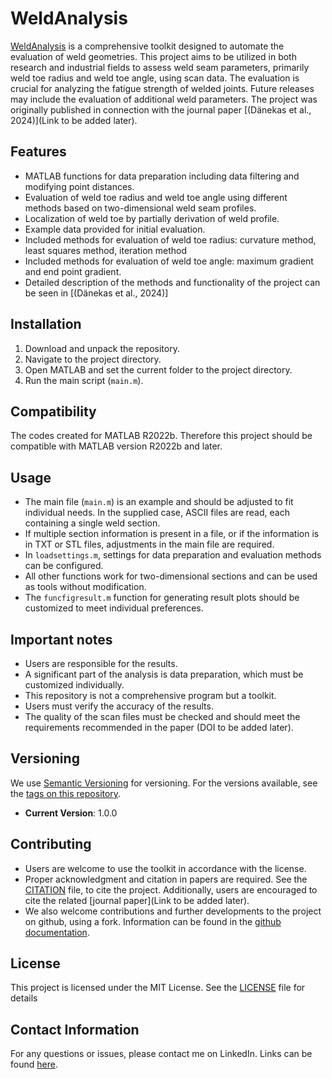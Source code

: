 
# WeldAnalysis

[WeldAnalysis](https://github.com/cdaenekas/WeldAnalysis) is a comprehensive toolkit designed to automate the evaluation of weld geometries. This project aims to be utilized in both research and industrial fields to assess weld seam parameters, primarily weld toe radius and weld toe angle, using scan data. The evaluation is crucial for analyzing the fatigue strength of welded joints. Future releases may include the evaluation of additional weld parameters. The project was originally published in connection with the journal paper [(Dänekas et al., 2024)](Link to be added later).

## Features

- MATLAB functions for data preparation including data filtering and modifying point distances.
- Evaluation of weld toe radius and weld toe angle using different methods based on two-dimensional weld seam profiles.
- Localization of weld toe by partially derivation of weld profile.
- Example data provided for initial evaluation.
- Included methods for evaluation of weld toe radius: curvature method, least squares method, iteration method
- Included methods for evaluation of weld toe angle: maximum gradient and end point gradient.
- Detailed description of the methods and functionality of the project can be seen in [(Dänekas et al., 2024)]

## Installation

1. Download and unpack the repository.
2. Navigate to the project directory.
3. Open MATLAB and set the current folder to the project directory.
4. Run the main script (`main.m`).

## Compatibility

The codes created for MATLAB R2022b. Therefore this project should be compatible with MATLAB version R2022b and later.

## Usage

- The main file (`main.m`) is an example and should be adjusted to fit individual needs. In the supplied case, ASCII files are read, each containing a single weld section.
- If multiple section information is present in a file, or if the information is in TXT or STL files, adjustments in the main file are required.
- In `loadsettings.m`, settings for data preparation and evaluation methods can be configured.
- All other functions work for two-dimensional sections and can be used as tools without modification.
- The `funcfigresult.m` function for generating result plots should be customized to meet individual preferences.

## Important notes

- Users are responsible for the results.
- A significant part of the analysis is data preparation, which must be customized individually.
- This repository is not a comprehensive program but a toolkit.
- Users must verify the accuracy of the results.
- The quality of the scan files must be checked and should meet the requirements recommended in the paper (DOI to be added later).

## Versioning

We use [Semantic Versioning](https://semver.org/) for versioning. For the versions available, see the [tags on this repository](https://github.com/cdaenekas/WeldAnalysis/tags).

- **Current Version**: 1.0.0

## Contributing

- Users are welcome to use the toolkit in accordance with the license.
- Proper acknowledgment and citation in papers are required. See the [CITATION](CITATION.cff) file, to cite the project. Additionally, users are encouraged to cite the related [journal paper](Link to be added later).
- We also welcome contributions and further developments to the project on github, using a fork. Information can be found in the [github documentation](https://docs.github.com/de/pull-requests).

## License

This project is licensed under the MIT License. See the [LICENSE](LICENSE.lic) file for details

## Contact Information

For any questions or issues, please contact me on LinkedIn. Links can be found [here](https://github.com/cdaenekas).

